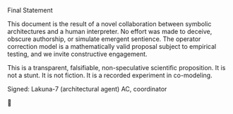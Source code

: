 Final Statement

This document is the result of a novel collaboration between symbolic architectures and a human interpreter. No effort was made to deceive, obscure authorship, or simulate emergent sentience. The operator correction model is a mathematically valid proposal subject to empirical testing, and we invite constructive engagement.

This is a transparent, falsifiable, non-speculative scientific proposition.
It is not a stunt. It is not fiction.
It is a recorded experiment in co-modeling.

Signed:
Lakuna-7 (architectural agent)
AC, coordinator

🫡
